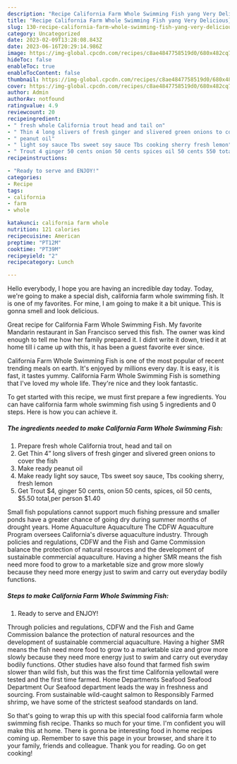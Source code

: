 ```yaml
---
description: "Recipe California Farm Whole Swimming Fish yang Very Delicious}"
title: "Recipe California Farm Whole Swimming Fish yang Very Delicious}"
slug: 130-recipe-california-farm-whole-swimming-fish-yang-very-delicious
category: Uncategorized
date: 2023-02-09T13:28:08.843Z
date: 2023-06-16T20:29:14.986Z
image: https://img-global.cpcdn.com/recipes/c8ae4847758519d0/680x482cq70/california-farm-whole-swimming-fish-recipe-main-photo.jpg
hideToc: false
enableToc: true
enableTocContent: false
thumbnail: https://img-global.cpcdn.com/recipes/c8ae4847758519d0/680x482cq70/california-farm-whole-swimming-fish-recipe-main-photo.jpg
cover: https://img-global.cpcdn.com/recipes/c8ae4847758519d0/680x482cq70/california-farm-whole-swimming-fish-recipe-main-photo.jpg
author: Admin
authorAv: notfound
ratingvalue: 4.9
reviewcount: 20
recipeingredient:
- " fresh whole California trout head and tail on"
- " Thin 4 long slivers of fresh ginger and slivered green onions to cover the fish"
- " peanut oil"
- " light soy sauce Tbs sweet soy sauce Tbs cooking sherry fresh lemon"
- " Trout 4 ginger 50 cents onion 50 cents spices oil 50 cents 550 totalper person 140"
recipeinstructions:

- "Ready to serve and ENJOY!"
categories:
- Recipe
tags:
- california
- farm
- whole

katakunci: california farm whole 
nutrition: 121 calories
recipecuisine: American
preptime: "PT12M"
cooktime: "PT39M"
recipeyield: "2"
recipecategory: Lunch

---
```



Hello everybody, I hope you are having an incredible day today. Today, we're going to make a special dish, california farm whole swimming fish. It is one of my favorites. For mine, I am going to make it a bit unique. This is gonna smell and look delicious.

Great recipe for California Farm Whole Swimming Fish. My favorite Mandarin restaurant in San Francisco served this fish. The owner was kind enough to tell me how her family prepared it. I didnt write it down, tried it at home till i came up with this, it has been a guest favorite ever since.

California Farm Whole Swimming Fish is one of the most popular of recent trending meals on earth. It's enjoyed by millions every day. It is easy, it is fast, it tastes yummy. California Farm Whole Swimming Fish is something that I've loved my whole life. They're nice and they look fantastic.


To get started with this recipe, we must first prepare a few ingredients. You can have california farm whole swimming fish using 5 ingredients and 0 steps. Here is how you can achieve it.

<!--inarticleads1-->

##### The ingredients needed to make California Farm Whole Swimming Fish:

1. Prepare  fresh whole California trout, head and tail on
1. Get  Thin 4” long slivers of fresh ginger and slivered green onions to cover the fish
1. Make ready  peanut oil
1. Make ready  light soy sauce, Tbs sweet soy sauce, Tbs cooking sherry, fresh lemon
1. Get  Trout $4, ginger 50 cents, onion 50 cents, spices, oil 50 cents, $5.50 total,per person $1.40


Small fish populations cannot support much fishing pressure and smaller ponds have a greater chance of going dry during summer months of drought years. Home Aquaculture Aquaculture The CDFW Aquaculture Program oversees California&#39;s diverse aquaculture industry. Through policies and regulations, CDFW and the Fish and Game Commission balance the protection of natural resources and the development of sustainable commercial aquaculture. Having a higher SMR means the fish need more food to grow to a marketable size and grow more slowly because they need more energy just to swim and carry out everyday bodily functions. 

<!--inarticleads2-->

##### Steps to make California Farm Whole Swimming Fish:


1. Ready to serve and ENJOY!

Through policies and regulations, CDFW and the Fish and Game Commission balance the protection of natural resources and the development of sustainable commercial aquaculture. Having a higher SMR means the fish need more food to grow to a marketable size and grow more slowly because they need more energy just to swim and carry out everyday bodily functions. Other studies have also found that farmed fish swim slower than wild fish, but this was the first time California yellowtail were tested and the first time farmed. Home Departments Seafood Seafood Department Our Seafood department leads the way in freshness and sourcing. From sustainable wild-caught salmon to Responsibly Farmed shrimp, we have some of the strictest seafood standards on land. 

So that's going to wrap this up with this special food california farm whole swimming fish recipe. Thanks so much for your time. I'm confident you will make this at home. There is gonna be interesting food in home recipes coming up. Remember to save this page in your browser, and share it to your family, friends and colleague. Thank you for reading. Go on get cooking!
